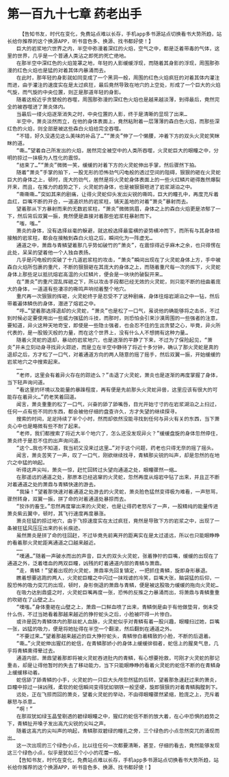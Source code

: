 # 第一百九十七章 药老出手
        【告知书友，时代在变化，免费站点难以长存，手机app多书源站点切换看书大势所趋，站长给你推荐的这个换源APP，听书音色多、换源、找书都好使！】
       巨大的岩浆地穴世界之内，半空中弥漫着深红的火焰，空气之中，都是泛着带毒的气体，这里的世界，几乎是一个普通人类沾之即死的死亡绝地。
       在那半空中深红色的火焰笼罩之地，年轻的人影缓缓浮现，而随着其身影的浮现，周围那弥漫的红色火焰也是猛的对着其体内暴涌而去。
       在此时，那年轻的身影就如同变成了一个黑洞一般，周围的红色火焰疯狂的对着其体内灌注而进，由于灌注的速度实在是太过疯狂，最后竟然导致在地穴的上空处，形成了一个巨大的火焰气旋，而气旋的中央位置，则正是那道年轻的身影。
       随着这般近乎贪婪般的吞噬，周围那弥漫的深红色火焰也是越来越淡薄，到得最后，竟然完全的被吞噬进了萧炎体内。
       当最后一缕火焰逐渐消失之时，中央位置的人影，终于是清晰的显现了出来…
       半空中，萧炎淡然而立，在他的身体表面上，竟然粘附着一层薄薄的森白色火焰，而那些深红色的火焰，则全部是被这些森白火焰给完全吞噬。
       “不错，好久没遇见这么美味的补品了…”“萧炎”伸了一个懒腰，冲着下方的双头火灵蛇笑眯眯的道。
       “嘶…”望着自己所发出的火焰，居然完全被空中的人类所吞噬，火灵蛇巨大的眼瞳之中，分明的掠过一抹极为人性化的震惊。
       “结束了…”“萧炎”微微一笑，缓缓的对着下方的火灵蛇伸出手掌，然后骤然下拍。
       随着“萧炎”手掌的拍下，一股无形的恐怖劲气闪电般的透过空间的阻碍，狠狠的砸在火灵蛇巨大的身体之上，顿时，庞大的劲气，居然是将火灵蛇身体表面上的一些火红鳞片砸得轰然爆裂开来，而且，在推力的趋势之下，火灵蛇的身体，也是被狠狠咂进了岩浆湖泊之中。
       “嘶嘶嘶…”突如其来的剧痛，让得火灵蛇仰头发出尖锐的嘶鸣，巨大的瞳孔中，再度充斥着血红，巨嘴不断的开合，一道道炽热的岩浆柱，铺天盖地的对着“萧炎”暴射而去。
       望着那从下方暴射而来的无数岩浆柱，“萧炎”微微挑眉，身体之上的森白火焰更是浓郁了一下，然后背后双翼一振，竟然便是直接对着那些岩浆柱暴射而下。
       “嗤，嗤…”
       萧炎的身体，没有选择丝毫的躲避，就这般选择最蛮横的姿势横冲而下，而所有与其身体相接触的岩浆柱，都会在接触到森白火焰之后，瞬间化为一阵虚无…
       通道之中，萧鼎与青鳞望着那几乎势如破竹的“萧炎”，在震惊得近乎麻木之余，也只得愣在此处，呆呆的望着他一个人独自表扬。
       几乎是闪电般的突破了十几道岩浆柱的攻击，“萧炎”瞬间出现在了火灵蛇身体上方，手中被森白火焰所包裹的重尺，不断的狠狠砸在其庞大的身体之上，而随着重尺每一次的挥下，火灵蛇身体上那些足以抵抗熔岩高温的火红鳞片，便会是一块块的破裂开来…
       在“萧炎”的重尺混乱挥砸之下，所以攻击手段都已经无效的火灵蛇，则只能不断的扭曲着庞大的身体，一道道有些凄凉的嘶鸣声响彻着整个地穴。
       重尺再一次狠狠的挥砸，火灵蛇终于是忍受不了这种剧痛，身体往熔岩湖泊之中一钻，然后带着遍体鳞伤的身体，潜进了熔岩之中。
       “呼…”望着那选择退却的火灵蛇，“萧炎”也是松了一口气，虽说他的确能够将之击杀，不过到时候必定要使用出一些威力强猛的斗技，而那时，则恐怕会引来沙漠周围的一些强者的注意，要知道，异火这种天地奇宝，即使是一些隐士强者，也会忍不住的生出贪婪之心，毕竟，异火所代表的，是一股毁灭般的力量，而在这个世界上，没有什么人不想拥有这种力量…
       随着火灵蛇的退却，暴动的岩浆地穴，也是逐渐的平静了下来，不过为了保险起见，“萧炎”并未立刻动身寻找异火踪迹，而是立在半空中静待了将近十多分钟，确认了那火灵蛇是真的退却之后，方才松了一口气，对着通道方向的两人随意的摇了摇手，然后双翼一振，开始缓缓的岩浆地穴之中搜索起来。
       ……
       “老师，这里会有着异火存在的踪迹么？”击退了火灵蛇，萧炎也是逐渐的再度掌握了身体，当下轻声询问道。
       “看这里的环境以及能量的暴躁程度，再有便是先前那头火灵蛇异兽，这里应该有很大的可能存在着异火…”药老笑着回道。
       闻言，萧炎重重的松了一口气，兴奋的舔了舔嘴唇，目光开始寸寸的在岩浆湖泊之上扫过，任何一点有些不同的东西，都会被他仔细的盘查许久，方才失望的继续探寻。
       搜索的时间，足足持续了半个小时，然而却依然没能寻找到任何与异火有关的东西，当下萧炎心中也是略微有些不耐了起来。
       “老师，我们都搜索了将近大半个地穴了，怎么还没发现异火？”缓缓盘旋的身体忽然停住，萧炎终于是忍不住的出声询问道。
       “这个…我也不知道，我当初又没来过这里…”对于这个问题，药老也只得无奈的摇了摇头。
       闻言，萧炎苦笑了一声，叹了一口气，刚欲继续找寻，青鳞那尖锐的叫声，却是忽然的在地穴之中猛的响起。
       听得这声尖叫，萧炎一惊，赶忙回转过头望向通道之处，眼瞳骤然一缩…
       在那遥远的通道之处，那原本已经逃窜的火灵蛇，忽然再度从熔岩中钻了出来，并且正不断对着通道之处的萧鼎与青鳞快速的游去。
       “我操！”望着那快速对着通道之处游去的火灵蛇，萧炎脸色猛然变得极为难看，一声怒骂，骤然转身，双翼一振，拼了命的对着通道处暴掠而去。
       “狡诈的畜生。”忽然再度窜出来的火灵蛇，也是让得药老怒斥了一声，一股精纯的能量传进萧炎紫云翼中，顿时，其飞行速度再度暴涨。
       萧炎狂猛的掠过地穴，由于飞掠速度实在太过疯狂，竟然是导致下方的岩浆之中，出现了一条被狂猛风压压出来的长长痕迹。
       虽然萧炎是拼了命的往回赶，不过毕竟先前离开的距离实在是太过遥远，所以也只能眼睁睁的看着那火灵蛇距离通道之口越来越近。
       ……
       “噗通…”随着一声破水而出的声音，巨大的双头火灵蛇，张着狰狞的巨嘴，缓缓的出现在了通道之外，泛着嗜血的两双巨瞳，凶残的盯着通道内部的青鳞与萧鼎。
       “走，青鳞！”望着出现的火灵蛇，萧鼎率先回复镇定，一把抓住青鳞，旋即身形暴退。
       瞧着想要逃跑的两人，火灵蛇巨瞳之中闪过一抹戏谑的冷笑，巨嘴大张，脑袋猛的后仰，一股恐怖的吸力突兀的出现，顿时，身形倒退的萧鼎与青鳞，便是被这股吸力缓缓的拖向火灵蛇…
       在吸力达到鼎盛之时，火灵蛇巨嘴再度一张，恐怖的反推之力暴涌而出，将萧鼎与青鳞重重的吹砸在了山壁之上。
       “噗嗤。”身体重砸在山壁之上，萧鼎一口鲜血喷了出来，青鳞倒是由于有他做垫背，倒未受什么伤，不过当她看着那越来越近的狰狞蛇头之后，小脸被吓得一片惨白。
       或许是因为青鳞体内的那丝蛇人血脉，火灵蛇似乎对青鳞有着一股兴趣，眼瞳扫过她，巨嘴一张，凶猛的吸力，便是将她扯得在半空一个翻滚，然后翻到在通道之外。
       “不要过来…”望着那越来越近的巨大狰狞蛇头，青鳞惨白着精致的小脸，不断的后退着。
       “嘶…”火灵蛇伸出猩红的蛇信，在青鳞那娇小的身体上缓缓徘徊者，蛇信上的腥臭气息，几乎将青鳞熏得晕过去。
       通道内部，萧鼎望着那即将被火灵蛇吞进肚内的青鳞，有心想要抢救，可刚才火灵蛇的那记重击，却是让得他暂时的失去了移动能力，当下只能眼睁睁的看着火灵蛇的蛇信不断的在青鳞身上缓缓移动着。
       蛇信舔了舔青鳞的小手，火灵蛇的一只巨大头颅忽然猛的后转，望着那急速赶过来的萧炎，巨瞳中掠过一抹凶残，柔软的蛇信瞬间变得犹如钢铁一般坚硬，旋即狠狠的对着青鳞胸膛刺下。
       远处，正在飞掠而回的萧炎，望着火灵蛇的举动，不由得眼瞳骤然紧缩，脸庞之上，充斥着暴怒与杀意…
       “啊！”
       在那双犹如绿玉晶莹剔透的碧绿眼瞳之中，猩红的蛇信不断的放大着，在心中恐惧的趋势之下，青鳞扯开嗓子发出高亢尖锐的尖叫之声。
       随着这高亢的尖叫声的响起，青鳞那双碧绿的瞳孔之旁，三个绿色的小点忽然突兀的涌现而出…
       这一次出现的三个绿色小点，比以往任何一次都要清晰，甚至，仔细的看去，竟然能够发现这三个绿色小点，似乎是犹如三个小小的花蕾一般。
       【告知书友，时代在变化，免费站点难以长存，手机app多书源站点切换看书大势所趋，站长给你推荐的这个换源APP，听书音色多、换源、找书都好使！】